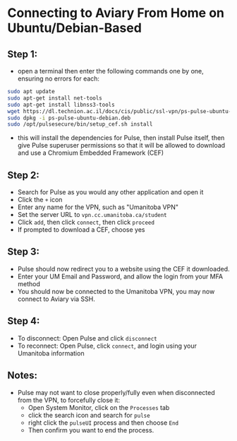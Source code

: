 # Connecting to Aviary From Home on Ubuntu/Debian-Based

## Step 1: 
- open a terminal then enter the following commands one by one, ensuring no errors for each:
```bash
sudo apt update
sudo apt-get install net-tools
sudo apt-get install libnss3-tools
wget https://dl.technion.ac.il/docs/cis/public/ssl-vpn/ps-pulse-ubuntu-debian.deb
sudo dpkg -i ps-pulse-ubuntu-debian.deb
sudo /opt/pulsesecure/bin/setup_cef.sh install
```
- this will install the dependencies for Pulse, then install Pulse itself, then give Pulse superuser permissions so that it will be allowed to download and use a Chromium Embedded Framework (CEF)

## Step 2: 
- Search for Pulse as you would any other application and open it
- Click the `+` icon
- Enter any name for the VPN, such as "Umanitoba VPN"
- Set the server URL to `vpn.cc.umanitoba.ca/student`
- Click `add`, then click `connect`, then click `proceed`
- If prompted to download a CEF, choose yes

## Step 3: 
- Pulse should now redirect you to a website using the CEF it downloaded.
- Enter your UM Email and Password, and allow the login from your MFA method
- You should now be connected to the Umanitoba VPN, you may now connect to Aviary via SSH.

## Step 4:
- To disconnect: Open Pulse and click `disconnect`
- To reconnect: Open Pulse, click `connect`, and login using your Umanitoba information

## Notes:
- Pulse may not want to close properly/fully even when disconnected from the VPN, to forcefully close it:
    - Open System Monitor, click on the `Processes` tab
    - click the search icon and search for `pulse`
    - right click the `pulseUI` process and then choose `End`
    - Then confirm you want to end the process.
